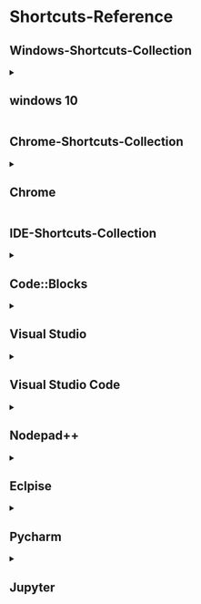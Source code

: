 # Shortcuts-Reference

## Windows-Shortcuts-Collection

<details> 
<summary><h2><b>windows 10</b></h2></summary> 
<p>
  
|快捷鍵|功能|快捷鍵|功能|
|:-:|:-:|:-:|:-:|
|Ctrl+C|複製選中的內容|Ctrl+X|剪切選中的內容|
|Ctrl+V|黏貼已複製或剪切的內容|Win+V|剪貼簿歷史紀錄|
|Ctrl+Z|撤銷上一個操作|Ctrl+Y|重做上一個操作|
|Ctrl+A|選中所有內容|Ctrl+F|在文檔或網頁中查找關鍵字|
|F2|重新命名選定的項目|F3|在檔案總管中搜尋檔案或資料夾|
|F4|在檔案總管中顯示地址列清單|F5|刷新當前視窗|
|F6|將焦點移到網址|F11|全屏顯示當前應用程式或網頁|
|Alt+左箭頭|返回上一級|Alt+右箭頭|前進一級|
|Alt+F4|關閉當前視窗或應用程式|Alt+上箭頭|打開當前資料夾的上層資料夾|
|Alt+左/右箭頭|返回上(下)一個資料夾|Alt+Tab|在不同的應用程式之間切換|
|Win+E|開啟檔案總管|Win+G|啟用XboxGameBar|
|Win+I|開啟Windows設定|Win+L|鎖定電腦|
|Win+R|開啟執行命令|Win+S|開啟搜尋功能|
|Win+空白鍵|切換鍵盤語言|Win+Shift+S|開啟區域截圖工具|
|Win+Ctrl+D|新增虛擬桌面|Win+Ctrl+左/右箭頭|切換虛擬桌面|
|Win+Tab|開啟工作檢視|Win+,|快速預覽桌面|
|Win++|放大螢幕|Win+-|縮小螢幕|
|Ctrl+Shift+Esc|工作管理員|Ctrl+Alt+Del|打開Win作業系統的任務管理器
|滑鼠中鍵|開啟新的瀏覽器標籤|滑鼠中鍵|關閉瀏覽器標籤|
|Ctrl+S|儲存當前文檔或檔案|Ctrl+P|列印當前文檔或網頁|
|Ctrl+T|在瀏覽器中打開新的分頁|Ctrl+N|在瀏覽器中開啟新視窗或文檔|
|Ctrl+W|關閉當前視窗或分頁|Ctrl+Tab|在瀏覽器中切換到下一個分頁|
|Ctrl+Shift+T|在瀏覽器中重新打開最近關閉的分頁|Ctrl+F5|強制刷新網頁並清除緩存|
|Ctrl+Shift+N|在檔案總管中建立新資料夾|Ctrl+N|開啟相同的新視窗|
  
</p>
</details>

## Chrome-Shortcuts-Collection

<details> 
<summary><h2><b>Chrome</b></h2></summary> 
<p>
  
| 動作 | 快速鍵 |
| :-: | :-: |
| 開啟新視窗 | Ctrl + N |
| 以無痕模式開啟新視窗 | Ctrl + Shift + N |
| 開啟並切換至新分頁 | Ctrl + T |
| 切換至下一個開啟的分頁 | Ctrl + Tab |
| 切換至上一個開啟的分頁 | Ctrl + Shift + Tab |
| 關閉目前的分頁 | Ctrl + W 或 Ctrl + F4 |
| 關閉目前的視窗 | Ctrl + Shift + W 或 Alt + F4 |
| 將目前的視窗縮到最小 | 先按 Alt + Space + N |
| 將目前的視窗放到最大 | 先按 Alt + Space + X |
| 將分頁向右或向左移動 | Ctrl + Shift + PgUp 或 PgDn |
| 顯示或隱藏書籤列 | Ctrl + Shift + B |
| 開啟「書籤管理員」 | Ctrl + Shift + O |
| 在新分頁中開啟「歷史記錄」頁面 | Ctrl + H |
| 在新分頁中開啟「下載」頁面 | Ctrl + J |
| 開啟「Chrome 工作管理員」 | Shift + Esc |
| 開啟搜尋列以便搜尋目前的網頁內容 | Ctrl + F 或 F3 |
| 跳至下一個搜尋列查詢 | Ctrl + G |
| 跳至上一個搜尋列查詢 | Ctrl + Shift + G |
| 開啟「開發人員工具」 | Ctrl + Shift + J 或 F12 |
| 切換到網址列 | Ctrl + L 或 Alt + D 或 F6 |
| 移除網址列中的預測查詢字串 | Shift + Delete |
| 開啟列印目前網頁的選項 | Ctrl + P |
| 開啟儲存目前網頁的選項 | Ctrl + S |
| 重新載入目前網頁 | F5 或 Ctrl + R |
| 重新載入目前的網頁，略過已快取 | Shift + F5 或 Ctrl + Shift + R |
| 顯示目前網頁的 HTML 原始碼 (不可編輯) | Ctrl + U |
| 將目前的網頁儲存為書籤 | Ctrl + D |
| 將所有開啟的分頁儲存為新資料夾中的書籤 | Ctrl + Shift + D |
| 開啟或關閉全螢幕模式 | F11 |
| 放大網頁上的所有內容 | Ctrl + 加號 |
| 縮小網頁上的所有內容 | Ctrl + 減號 |
| 將網頁上的所有內容都恢復為預設大小 | Ctrl + 0 |
| 向下捲動網頁，每次捲動一個螢幕畫面的範圍 | Space /  PgDn |
| 向上捲動網頁，每次捲動一個螢幕畫面的範圍 | Shift + Space / PgUp |
| 前往網頁頂端 | Home 鍵 |
| 前往網頁底端 | End 鍵 |
| 在網頁上水平捲動 | 按住 Shift 鍵並滾動滑鼠滾輪 |
  
</p>
</details>

## IDE-Shortcuts-Collection

<details> 
<summary><h2><b>Code::Blocks</b></h2></summary> 
<p>
  
|快捷鍵|功能|快捷鍵|功能|
|:-:|:-:|:-:|:-:|
| Ctrl + N | 新建檔案 | Ctrl + O | 開啟檔案 |
| Ctrl + S | 儲存檔案 | Ctrl + Shift + S | 另存新檔 |
| Ctrl + Shift + N | 新建專案 | Ctrl + Alt + F | 格式化程式碼 |
| F9 | 編譯程式碼 | Ctrl + F9 | 編譯並執行程式碼 |
| F10 | 逐行執行程式碼 | F11 | 進入函數 |
| Shift + F11 | 跳出函數 | Ctrl + Shift + F11 | 跳出所有函數 |
| Ctrl + F10 | 停止執行程式碼 | Ctrl + F11 | 切換斷點 |
| Ctrl + Shift + F11 | 刪除所有斷點 | Ctrl + G | 跳轉到指定行 |
| Ctrl + A | 全選程式碼 | Ctrl + C | 複製程式碼 |
| Ctrl + V | 粘貼程式碼 | Ctrl + X | 剪下程式碼 |
| Ctrl + Z | 恢復上一步操作 | Ctrl + Y | 取消恢復操作 |

  
</p>
</details>

<details> 
<summary><h2><b>Visual Studio</b></h2></summary> 
<p>
  
| 快捷鍵 | 功能 | 快捷鍵 | 功能 |
| :-: | :-: | :-: | :-: |
| Ctrl + K + C | 註解代碼塊 | Ctrl + K + U | 取消註解 |
| Ctrl + X | 剪下代碼或文本 | Ctrl + C | 複製代碼或文本 |
| Ctrl + V | 粘貼最近的代碼或文本 | Ctrl + Z | 撤銷操作 |
| Ctrl + Shift + Z 或 Ctrl + Y | 恢復操作 | Ctrl + F | 尋找文本或代碼 |
| Ctrl + H | 替換文本或代碼 | Ctrl + Shift + B | 編譯項目 |
| Ctrl + Shift + F | 全文搜索 | Ctrl + Shift + N | 新建文件夾 |
| Ctrl + Shift + S | 另存當前文件 | F5 | 開始調試程序 |
| F10 | 逐行執行 | F11 | 進入方法或函數內部 |
| Shift + F11 | 從方法或函數退出 | Ctrl + Shift + Enter | 插入新行 |
| Ctrl + Shift + L | 拆分代碼塊 | Alt + Enter | 顯示建議或錯誤 |
| Ctrl + K + D | 格式化代碼 | Ctrl + K + F | 格式化整個文檔 |
| Ctrl + K + S | 鍵盤快捷鍵選項 |  Ctrl + . | 顯示建議列表或修復錯誤 |
| Ctrl + K + U | 小寫 | Ctrl + K + Shift + U | 大寫 |
| Ctrl + Shift + L | 選中當前行或單詞 | Ctrl + Shift + Space | 顯示參數列表 |
  
</p>
</details>

<details> 
<summary><h2><b>Visual Studio Code</b></h2></summary> 
<p>
  
| 快捷鍵 | 功能 | 快捷鍵 | 功能 |
| :-: | :-: | :-: | :-: |
| Ctrl + Shift + P | 打開命令面板 | Ctrl + P | 快速開啟檔案 |
| Ctrl + Shift + N | 新增未命名檔案 | Ctrl + S | 儲存檔案 |
| Ctrl + X | 剪下一行或選取範圍 | Ctrl + C | 複製一行或選取範圍 |
| Ctrl + V | 貼上 | Ctrl + Z | 復原 |
| Ctrl + Shift + Z | 重做 | Ctrl + F | 尋找 |
| Ctrl + H | 取代 | Ctrl + G | 跳轉到行 |
| Ctrl + F2 | 選取所有出現的文字 | Ctrl + / | 切換行註解 |
| Shift + Alt + F | 格式化檔案 | Alt + Up/Down | 移動一行 |
| Alt + Shift + Up/Down | 複製一行 | F2 | 重命名符號 |
| Ctrl + Shift + \\ | 在檔案中跳轉至匹配的括號 | Ctrl + \` | 打開終端機 |
| Ctrl + Shift + O | 跳轉至符號 | F12 | 跳轉至定義 |
| Alt + F12 | 在新視窗中顯示定義 | Shift + F12 | 顯示參考 |
| Ctrl + K Ctrl + C | 加註選取範圍 | Ctrl + K Ctrl + U | 取消加註選取範圍 |
| Ctrl + \[ | 縮排選取範圍 | Ctrl + \] | 解除縮排選取範圍 |
  
</p>
</details>

<details> 
<summary><h2><b>Nodepad++</b></h2></summary> 
<p>
  
| 快捷鍵 | 功能 | 快捷鍵 | 功能 |
| :-: | :-: | :-: | :-: |
| Ctrl + N | 新建檔案 | Ctrl + O | 開啟檔案 |
| Ctrl + S | 儲存檔案 | Ctrl + Shift + S | 另存新檔 |
| Ctrl + Z | 復原 | Ctrl + Y | 重做 |
| Ctrl + X | 剪下 | Ctrl + C | 複製 |
| Ctrl + V | 貼上 | Ctrl + A | 全選 |
| Ctrl + F | 尋找 | Ctrl + H | 取代 |
| Ctrl + P | 列印 | Ctrl + Home | 游標移至檔案開頭 |
| Ctrl + End | 游標移至檔案結尾 | Ctrl + Left Arrow | 游標向左移動一個單字 |
| Ctrl + Right Arrow | 游標向右移動一個單字 | Ctrl + Backspace | 刪除游標前一個單字 |
| Ctrl + Delete | 刪除游標後一個單字 | Ctrl + Tab | 在多個檔案之間切換 |
| Ctrl + Shift + Tab | 在多個檔案之間切換（反向） | F3 | 尋找下一個符合項目 |
| Shift + F3 | 尋找上一個符合項目 | F5 | 重新整理 |
| Ctrl + F5 | 強制重新整理 | Alt + F4 | 關閉 Nodepad |
| Ctrl + F4 | 關閉目前文件 | F1 | 說明 |
| F11 | 切換全螢幕模式 | Ctrl + Plus Sign (+) | 增大字體 |
| Ctrl + Minus Sign (-) | 縮小字體 | Ctrl + 0 | 預設字體大小 |
  
</p>
</details>

<details> 
<summary><h2><b>Eclpise</b></h2></summary> 
<p>
  
| 快捷鍵 | 功能 | 快捷鍵 | 功能 |
| :-: | :-: | :-: | :-: |
| Ctrl + S | 儲存檔案 | Ctrl + C | 複製選取的內容 |
| Ctrl + X | 剪下選取的內容 | Ctrl + V | 貼上已複製或剪下的內容 |
| Ctrl + Z | 復原上一步操作 | Ctrl + F | 在檔案中搜尋關鍵字 |
| Ctrl + Shift + F | 格式化程式碼 | Ctrl + Shift + O | 匯入所需的類別 |
| Ctrl + / | 將所選行或所在位置的程式碼注釋 | Alt + Shift + R | 重命名選取的元素 |
| Ctrl + Shift + T | 開啟類或檔案 | Ctrl + Shift + F11 | 執行最後一次執行的程式 |
| Ctrl + Shift + C | 複製所選元素的完整限定名 | Alt + Shift + J | 加入/編輯 JavaDoc |
| Alt + Shift + S | 打開Source菜單 | Alt + Shift + X, J | 執行Java應用程序 |
| F11 | 執行或偵錯程式 | Shift + F11 | 停止執行程式 |

  
</p>
</details>

<details> 
<summary><h2><b>Pycharm</b></h2></summary> 
<p>
  

| 快捷鍵 | 功能 | 快捷鍵 | 功能 |
| :-: | :-: | :-: | :-: |
| Ctrl + S | 儲存檔案 | Ctrl + C | 複製選取的內容 |
| Ctrl + X | 剪下選取的內容 | Ctrl + V | 貼上已複製或剪下的內容 |
| Ctrl + Z | 復原上一步操作 | Ctrl + Shift + F | 尋找和取代 |
| Ctrl + F | 在檔案中搜尋關鍵字 | Alt + Enter | 顯示建議的修正選項 |
| Ctrl + Shift + S | 儲存所有檔案 | Shift + F6 | 重新命名選取的元素 |
| Ctrl + D | 複製所選行或所在位置的程式碼 | Ctrl + / | 將所選行或所在位置的程式碼注釋 |
| Ctrl + Shift + Enter | 自動填寫程式碼 | Alt + F7 | 找出選定的符號的使用 |
| Ctrl + Alt + L | 格式化程式碼 | Ctrl + Alt + O | 刪除未使用的引用 |
| Ctrl + Alt + T | 包圍程式碼 | Ctrl + Alt + V | 自動導入模組 |
| Shift + F10 | 執行程式 | Shift + F9 | 執行程式並進行偵錯 |
| Ctrl + Shift + F10 | 執行上一次執行的程式 | Ctrl + Shift + F9 | 以偵錯模式執行上一次執行的程式 |

  
</p>
</details>

<details> 
<summary><h2><b>Jupyter</b></h2></summary> 
<p>
  
| 快捷鍵 | 功能 | 快捷鍵 | 功能 |
| :-: | :-: | :-: | :-: |
| Enter | 編輯當前儲存格 | Shift + Enter | 執行當前儲存格並選中下一個儲存格 |
| Ctrl + Enter | 執行當前儲存格 | Alt + Enter | 執行當前儲存格並在下方插入新的儲存格 |
| Esc | 退出編輯模式 | A | 在當前儲存格上方插入新的儲存格 |
| M | 把當前儲存格轉換成 Markdown 格式 | B | 在當前儲存格下方插入新的儲存格 |
| Y | 把當前儲存格轉換成程式碼格式 | D + D | 刪除當前儲存格 |
| Shift + M | 合併選中的儲存格 | Z | 恢復刪除的儲存格 |
| Ctrl + Z | 撤銷最近的操作 | Shift + Tab | 顯示當前方法或函數的文檔註釋 |
| Ctrl + Shift + Z 或 Ctrl + Y | 恢復上一步撤銷的操作 | Ctrl + Shift + - | 把當前儲存格在游標處分成兩個儲存格 |
| Tab | 代碼補全 | Shift + Tab | 顯示當前方法或函數的文檔註釋 |
| Shift + Tab | 在方法或函數後面加上問號可以查看函數的幫助文檔 | Ctrl + S | 儲存當前 Notebook |
  
</p>
</details>
